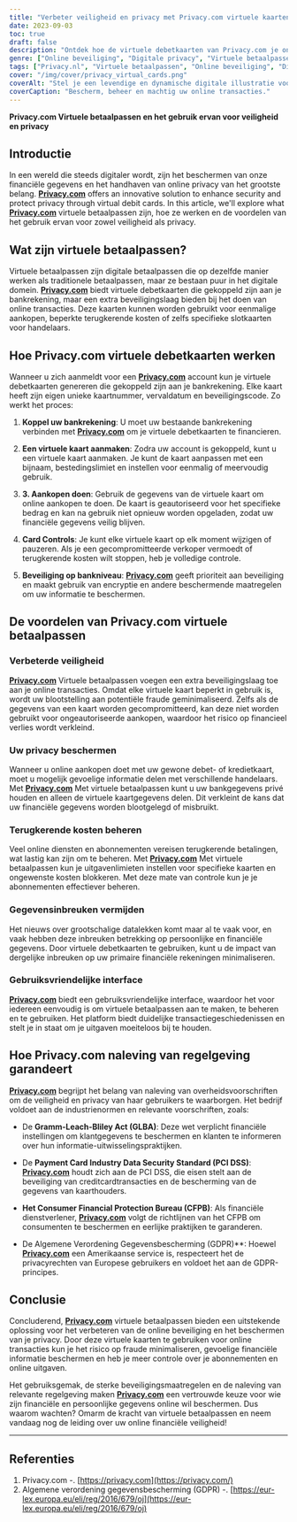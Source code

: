 ```yaml
---
title: "Verbeter veiligheid en privacy met Privacy.com virtuele kaarten"
date: 2023-09-03
toc: true
draft: false
description: "Ontdek hoe de virtuele debetkaarten van Privacy.com je online veiligheid kunnen verbeteren en je privacy kunnen beschermen, terwijl je tegelijkertijd eenvoudig controle hebt over transacties en abonnementen."
genre: ["Online beveiliging", "Digitale privacy", "Virtuele betaalpassen", "Financiële bescherming", "Online transacties", "Fraudepreventie", "Privacy van gegevens", "Financiële privacy", "Cyberbeveiliging", "Persoonlijke Financiën"]
tags: ["Privacy.nl", "Virtuele betaalpassen", "Online beveiliging", "Digitale privacy", "Financiële bescherming", "Gegevenscodering", "Fraudepreventie", "Veilige transacties", "Beveiliging op bankniveau", "Privacycontroles", "Terugkerende kosten", "Handelaarsslotkaarten", "Bescherming van financiële gegevens", "Betalingsbeveiliging", "Privacyregels", "Naleving", "PCI DSS", "GDPR", "Bureau voor consumentenbescherming", "Financiële Technologie", "Veilig online betalen", "Virtuele kaarten voor privacy", "Gecontroleerde uitgaven", "Online abonnementen", "Beheer van persoonlijke financiën", "Preventie van datalekken", "Veilige digitale betalingen", "Cyberbeveiligingsoplossingen", "Financiële informatie beschermen", "Verbeterde privacy"]
cover: "/img/cover/privacy_virtual_cards.png"
coverAlt: "Stel je een levendige en dynamische digitale illustratie voor met een afgeschermde virtuele kaart die een slotsymbool beschermt. Dit staat voor de verbeterde beveiliging en privacy die de virtuele betaalkaarten van Privacy.com bieden."
coverCaption: "Bescherm, beheer en machtig uw online transacties."
---
```


**Privacy.com Virtuele betaalpassen en het gebruik ervan voor veiligheid en privacy**

## Introductie

In een wereld die steeds digitaler wordt, zijn het beschermen van onze financiële gegevens en het handhaven van online privacy van het grootste belang. [**Privacy.com**](https://privacy.com/) offers an innovative solution to enhance security and protect privacy through virtual debit cards. In this article, we'll explore what [**Privacy.com**](https://privacy.com/) virtuele betaalpassen zijn, hoe ze werken en de voordelen van het gebruik ervan voor zowel veiligheid als privacy.

## Wat zijn virtuele betaalpassen?

Virtuele betaalpassen zijn digitale betaalpassen die op dezelfde manier werken als traditionele betaalpassen, maar ze bestaan puur in het digitale domein. [**Privacy.com**](https://privacy.com/) biedt virtuele debetkaarten die gekoppeld zijn aan je bankrekening, maar een extra beveiligingslaag bieden bij het doen van online transacties. Deze kaarten kunnen worden gebruikt voor eenmalige aankopen, beperkte terugkerende kosten of zelfs specifieke slotkaarten voor handelaars.

## Hoe Privacy.com virtuele debetkaarten werken

Wanneer u zich aanmeldt voor een [**Privacy.com**](https://privacy.com/) account kun je virtuele debetkaarten genereren die gekoppeld zijn aan je bankrekening. Elke kaart heeft zijn eigen unieke kaartnummer, vervaldatum en beveiligingscode. Zo werkt het proces:

1. **Koppel uw bankrekening**: U moet uw bestaande bankrekening verbinden met [**Privacy.com**](https://privacy.com/) om je virtuele debetkaarten te financieren.

2. **Een virtuele kaart aanmaken**: Zodra uw account is gekoppeld, kunt u een virtuele kaart aanmaken. Je kunt de kaart aanpassen met een bijnaam, bestedingslimiet en instellen voor eenmalig of meervoudig gebruik.

3. **3. Aankopen doen**: Gebruik de gegevens van de virtuele kaart om online aankopen te doen. De kaart is geautoriseerd voor het specifieke bedrag en kan na gebruik niet opnieuw worden opgeladen, zodat uw financiële gegevens veilig blijven.

4. **Card Controls**: Je kunt elke virtuele kaart op elk moment wijzigen of pauzeren. Als je een gecompromitteerde verkoper vermoedt of terugkerende kosten wilt stoppen, heb je volledige controle.

5. **Beveiliging op bankniveau**: [**Privacy.com**](https://privacy.com/) geeft prioriteit aan beveiliging en maakt gebruik van encryptie en andere beschermende maatregelen om uw informatie te beschermen.

## De voordelen van Privacy.com virtuele betaalpassen

### Verbeterde veiligheid

[**Privacy.com**](https://privacy.com/) Virtuele betaalpassen voegen een extra beveiligingslaag toe aan je online transacties. Omdat elke virtuele kaart beperkt in gebruik is, wordt uw blootstelling aan potentiële fraude geminimaliseerd. Zelfs als de gegevens van een kaart worden gecompromitteerd, kan deze niet worden gebruikt voor ongeautoriseerde aankopen, waardoor het risico op financieel verlies wordt verkleind.

### Uw privacy beschermen

Wanneer u online aankopen doet met uw gewone debet- of kredietkaart, moet u mogelijk gevoelige informatie delen met verschillende handelaars. Met [**Privacy.com**](https://privacy.com/) Met virtuele betaalpassen kunt u uw bankgegevens privé houden en alleen de virtuele kaartgegevens delen. Dit verkleint de kans dat uw financiële gegevens worden blootgelegd of misbruikt.

### Terugkerende kosten beheren

Veel online diensten en abonnementen vereisen terugkerende betalingen, wat lastig kan zijn om te beheren. Met [**Privacy.com**](https://privacy.com/) Met virtuele betaalpassen kun je uitgavenlimieten instellen voor specifieke kaarten en ongewenste kosten blokkeren. Met deze mate van controle kun je je abonnementen effectiever beheren.

### Gegevensinbreuken vermijden

Het nieuws over grootschalige datalekken komt maar al te vaak voor, en vaak hebben deze inbreuken betrekking op persoonlijke en financiële gegevens. Door virtuele debetkaarten te gebruiken, kunt u de impact van dergelijke inbreuken op uw primaire financiële rekeningen minimaliseren.

### Gebruiksvriendelijke interface

[**Privacy.com**](https://privacy.com/) biedt een gebruiksvriendelijke interface, waardoor het voor iedereen eenvoudig is om virtuele betaalpassen aan te maken, te beheren en te gebruiken. Het platform biedt duidelijke transactiegeschiedenissen en stelt je in staat om je uitgaven moeiteloos bij te houden.

## Hoe Privacy.com naleving van regelgeving garandeert

[**Privacy.com**](https://privacy.com/) begrijpt het belang van naleving van overheidsvoorschriften om de veiligheid en privacy van haar gebruikers te waarborgen. Het bedrijf voldoet aan de industrienormen en relevante voorschriften, zoals:

- De **Gramm-Leach-Bliley Act (GLBA)**: Deze wet verplicht financiële instellingen om klantgegevens te beschermen en klanten te informeren over hun informatie-uitwisselingspraktijken.

- De **Payment Card Industry Data Security Standard (PCI DSS)**: [**Privacy.com**](https://privacy.com/) houdt zich aan de PCI DSS, die eisen stelt aan de beveiliging van creditcardtransacties en de bescherming van de gegevens van kaarthouders.

- **Het Consumer Financial Protection Bureau (CFPB)**: Als financiële dienstverlener, [**Privacy.com**](https://privacy.com/) volgt de richtlijnen van het CFPB om consumenten te beschermen en eerlijke praktijken te garanderen.

- De Algemene Verordening Gegevensbescherming (GDPR)**: Hoewel [**Privacy.com**](https://privacy.com/) een Amerikaanse service is, respecteert het de privacyrechten van Europese gebruikers en voldoet het aan de GDPR-principes.

## Conclusie

Concluderend, [**Privacy.com**](https://privacy.com/) virtuele betaalpassen bieden een uitstekende oplossing voor het verbeteren van de online beveiliging en het beschermen van je privacy. Door deze virtuele kaarten te gebruiken voor online transacties kun je het risico op fraude minimaliseren, gevoelige financiële informatie beschermen en heb je meer controle over je abonnementen en online uitgaven.

Het gebruiksgemak, de sterke beveiligingsmaatregelen en de naleving van relevante regelgeving maken [**Privacy.com**](https://privacy.com/) een vertrouwde keuze voor wie zijn financiële en persoonlijke gegevens online wil beschermen. Dus waarom wachten? Omarm de kracht van virtuele betaalpassen en neem vandaag nog de leiding over uw online financiële veiligheid!

______

## Referenties

1. Privacy.com -. [https://privacy.com](https://privacy.com/)
2. Algemene verordening gegevensbescherming (GDPR) -. [https://eur-lex.europa.eu/eli/reg/2016/679/oj](https://eur-lex.europa.eu/eli/reg/2016/679/oj)
